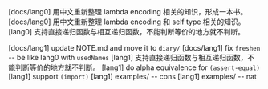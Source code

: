 [docs/lang0] 用中文重新整理 lambda encoding 相关的知识，形成一本书。
[docs/lang0] 用中文重新整理 lambda encoding 和 self type 相关的知识。
[lang0] 支持直接递归函数与相互递归函数，不能判断等价的地方就不判断。

[docs/lang1] update NOTE.md and move it to `diary/`
[docs/lang1] fix `freshen` -- be like lang0 with `usedNames`
[lang1] 支持直接递归函数与相互递归函数，不能判断等价的地方就不判断。
[lang1] do alpha equivalence for `(assert-equal)`
[lang1] support `(import)`
[lang1] examples/ -- cons
[lang1] examples/ -- nat

